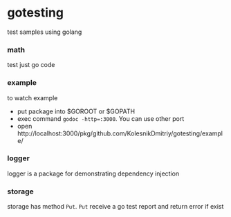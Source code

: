 # gotesting
test samples using golang

### math
test just go code

### example
to watch example
 - put package into $GOROOT or $GOPATH
 - exec command `godoc -http=:3000`. You can use other port
 - open http://localhost:3000/pkg/github.com/KolesnikDmitriy/gotesting/example/
 
### logger
logger is a package for demonstrating dependency injection

### storage
storage has method `Put`. `Put` receive a go test report and return error if exist